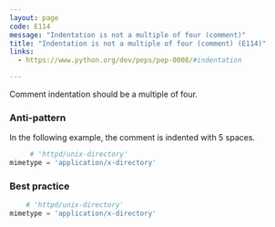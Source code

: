 ```yaml
---
layout: page
code: E114
message: "Indentation is not a multiple of four (comment)"
title: "Indentation is not a multiple of four (comment) (E114)"
links:
  - https://www.python.org/dev/peps/pep-0008/#indentation

---
```


Comment indentation should be a multiple of four.

### Anti-pattern

In the following example, the comment is indented with 5 spaces.

```python
     # 'httpd/unix-directory'
mimetype = 'application/x-directory'
```

### Best practice

```python
    # 'httpd/unix-directory'
mimetype = 'application/x-directory'
```
